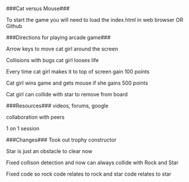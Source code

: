 ###Cat versus Mouse###

To start the game you will need to load the index.html in web browser
OR
Github


###Directions for playing arcade game###

Arrow keys to move cat girl around the screen

Collisions with bugs cat girl looses life

Every time cat girl makes it to top of screen gain 100 points

Cat girl wins game and gets mouse if she gains 500 points

Cat girl can collide with star to remove from board

###Resources###
videos, forums, google

collaboration with peers

1 on 1 session


###Changes###
Took out trophy constructor

Star is just an obstacle to clear now

Fixed collison detection and now can always collide with Rock and Star

Fixed code so rock code relates to rock and star code relates to star
